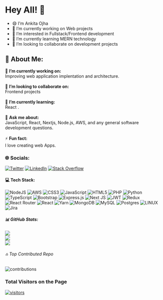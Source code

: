 <!--### Hey All! 👋
- 😄 I’m Ankita Ojha
- 🔭 I’m currently working on projects
- 👀 I’m interested in Fullstack/Frontend development
- 🌱 I’m currently learning MERN technology
- 💞️ I’m looking to collaborate on development projects
- ⚡ You can reach me on
- https://www.linkedin.com/in/ankitao16
- ankitaojha1611@gmail.com  
- https://github.com/AnkitaO16

[![Ankita's GitHub stats](https://github-readme-stats.vercel.app/api?username=AnkitaO16)](https://github.com/anuraghazra/github-readme-stats)
**AnkitaO16/AnkitaO16** is a ✨ _special_ ✨ repository because its `README.md` (this file) appears on your GitHub profile.

Here are some ideas to get you started:


- 🌱 I’m currently learning ...
- 👯 I’m looking to collaborate on ...
- 🤔 I’m looking for help with ...
- 💬 Ask me about ...
- 📫 How to reach me: ...
- 😄 Pronouns: ...
- ⚡ Fun fact: ...
-->

# Hey All! 👋
- 😄 I’m Ankita Ojha
- 🔭 I’m currently working on Web projects
- 👀 I’m interested in Fullstack/Frontend development
- 🌱 I’m currently learning MERN technology
- 💞️ I’m looking to collaborate on development projects

## 💫 About Me:
🔭 **I’m currently working on:**  <br>Improving web application implentation and architecture.<br><br>👯 **I’m looking to collaborate on:**  <br>Frontend projects<br><br>🌱 **I’m currently learning:**  <br>React .<br><br>💬 **Ask me about:**  <br>JavaScript, React, Nextjs, Node.js, AWS, and any general software development questions.<br><br>⚡ **Fun fact:**  <br>I love creating web Apps.


### 🌐 Socials:
[![Twitter](https://img.shields.io/badge/Twitter-%231DA1F2.svg?logo=Twitter&logoColor=white)](https://twitter.com/AnkitaO16) [![LinkedIn](https://img.shields.io/badge/LinkedIn-%230077B5.svg?logo=linkedin&logoColor=white)](https://linkedin.com/in/ankitao16) [![Stack Overflow](https://img.shields.io/badge/-Stackoverflow-FE7A16?logo=stack-overflow&logoColor=white)](https://stackoverflow.com/users/12860128/ankitao16) 

#### 💻 Tech Stack:
![NodeJS](https://img.shields.io/badge/node.js-6DA55F?style=for-the-badge&logo=node.js&logoColor=white)
 ![AWS](https://img.shields.io/badge/AWS-%23FF9900.svg?style=for-the-badge&logo=amazon-aws&logoColor=white)
 ![CSS3](https://img.shields.io/badge/css3-%231572B6.svg?style=for-the-badge&logo=css3&logoColor=white) 
 ![JavaScript](https://img.shields.io/badge/javascript-%23323330.svg?style=for-the-badge&logo=javascript&logoColor=%23F7DF1E) 
 ![HTML5](https://img.shields.io/badge/html5-%23E34F26.svg?style=for-the-badge&logo=html5&logoColor=white) 
 ![PHP](https://img.shields.io/badge/php-%23777BB4.svg?style=for-the-badge&logo=php&logoColor=white) 
 ![Python](https://img.shields.io/badge/python-3670A0?style=for-the-badge&logo=python&logoColor=ffdd54) 
 ![TypeScript](https://img.shields.io/badge/typescript-%23007ACC.svg?style=for-the-badge&logo=typescript&logoColor=white)
 ![Bootstrap](https://img.shields.io/badge/bootstrap-%23563D7C.svg?style=for-the-badge&logo=bootstrap&logoColor=white)
 ![Express.js](https://img.shields.io/badge/express.js-%23404d59.svg?style=for-the-badge&logo=express&logoColor=%2361DAFB)
 ![Next JS](https://img.shields.io/badge/Next-black?style=for-the-badge&logo=next.js&logoColor=white) 
 ![JWT](https://img.shields.io/badge/JWT-black?style=for-the-badge&logo=JSON%20web%20tokens) 
 ![Redux](https://img.shields.io/badge/redux-%23593d88.svg?style=for-the-badge&logo=redux&logoColor=white) 
 ![React Router](https://img.shields.io/badge/React_Router-CA4245?style=for-the-badge&logo=react-router&logoColor=white)
 ![React](https://img.shields.io/badge/react-%2320232a.svg?style=for-the-badge&logo=react&logoColor=%2361DAFB) 
 ![Yarn](https://img.shields.io/badge/yarn-%232C8EBB.svg?style=for-the-badge&logo=yarn&logoColor=white) 
 ![MongoDB](https://img.shields.io/badge/MongoDB-%234ea94b.svg?style=for-the-badge&logo=mongodb&logoColor=white)
 ![MySQL](https://img.shields.io/badge/mysql-%2300f.svg?style=for-the-badge&logo=mysql&logoColor=white) 
 ![Postgres](https://img.shields.io/badge/postgres-%23316192.svg?style=for-the-badge&logo=postgresql&logoColor=white)
 ![LINUX](https://img.shields.io/badge/Linux-FCC624?style=for-the-badge&logo=linux&logoColor=black) 
 ![Jira](https://img.shields.io/badge/jira-%230A0FFF.svg?style=for-the-badge&logo=jira&logoColor=white) 

##### 📊 GitHub Stats:
![](https://github-readme-stats.vercel.app/api?username=AnkitaO16&theme=dark&hide_border=false&include_all_commits=false&count_private=false)<br/>
![](https://github-readme-streak-stats.herokuapp.com/?user=AnkitaO16&theme=dark&hide_border=false)<br/>
![](https://github-readme-stats.vercel.app/api/top-langs/?username=AnkitaO16&theme=dark&hide_border=false&include_all_commits=false&count_private=false&layout=compact)

###### 🔝 Top Contributed Repo
![contributions](https://github-contributor-stats.vercel.app/api?username=AnkitaO16&limit=5&theme=tokyonight&combine_all_yearly_contributions=true)

###  Total Visitors on the Page

<!--![visitors](https://visitor-badge.laobi.icu/badge?page_id=AnkitaO16.AnkitaO16)-->

[![visitors](https://visitcount.itsvg.in/api?id=AnkitaO16&icon=0&color=0)](https://visitcount.itsvg.in)

<!-- Proudly created with GPRM ( https://gprm.itsvg.in ) -->
